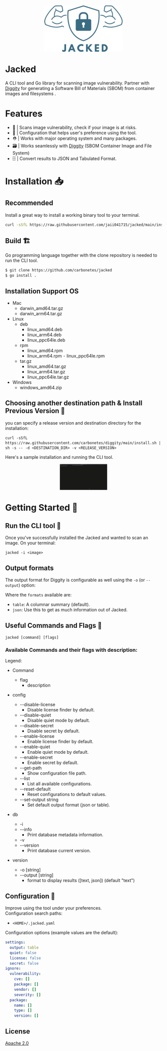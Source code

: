 
<p align="center">
<img src="material/jacked-orig.svg" style="display: block; margin-left: auto; margin-right: auto; width: 50%;">
</p>

# Jacked

A CLI tool and Go library for scanning image vulnerability. Partner with [Diggity](https://github.com/carbonetes/diggity) for generating a Software Bill of Materials (SBOM) from container images and filesystems .

# Features
- 🐞 | Scans image vulnerability, check if your image is at risks.
- 🔧 | Configuration that helps user's preference using the tool.
- ⛑ | Works with major operating system and many packages.
- 🗃 | Works seamlessly with [Diggity](https://github.com/carbonetes/diggity) (SBOM Container Image and File System)
- 🗄 | Convert results to JSON and Tabulated Format.


# Installation 📥
## Recommended

Install a great way to install a working binary tool to your terminal. 
```bash
curl -sSfL https://raw.githubusercontent.com/jaii041715/jacked/main/install.sh | sh -s -- -d /usr/local/bin
```
## Build 🏗

Go programming language together with the clone repository is needed to run the CLI tool.
```bash
$ git clone https://github.com/carbonetes/jacked
$ go install .
```

## Installation Support OS
- Mac
  - darwin_amd64.tar.gz
  - darwin_arm64.tar.gz
- Linux
  - deb
    - linux_amd64.deb
    - linux_arm64.deb
    - linux_ppc64le.deb
  - rpm
    - linux_amd64.rpm
    - linux_arm64.rpm
	  ⁃ linux_ppc64le.rpm 
  - tar.gz
    - linux_amd64.tar.gz
    - linux_arm64.tar.gz
    -	linux_ppc64le.tar.gz
- Windows
  - windows_amd64.zip


## Choosing another destination path & Install Previous Version 🎲
you can specify a release version and destination directory for the installation:

```
curl -sSfL https://raw.githubusercontent.com/carbonetes/diggity/main/install.sh | sh -s -- -d <DESTINATION_DIR> -v <RELEASE_VERSION>
```

<summary>Here's a sample installation and running the CLI tool.</summary>
<p align="center">
<img src="material/download.gif" style="display: block; margin-left: auto; margin-right: auto; width: 30%;">
</p>

# Getting Started 🚀  

## Run the CLI tool 🏁
Once you've successfully installed the Jacked and wanted to scan an image. On your terminal:
```
jacked -i <image>
```

## Output formats

The output format for Diggity is configurable as well using the
`-o` (or `--output`) option:

Where the `formats` available are:
- `table`: A columnar summary (default).
- `json`: Use this to get as much information out of Jacked.
## Useful Commands and Flags 🚩
```
jacked [command] [flags]
```
### Available Commands and their flags with description:
Legend:
- Command
  - flag
    - description

- config
  - --disable-license
    - Disable license finder by default.
  - --disable-quiet
    - Disable quiet mode by default.
  - --disable-secret
    - Disable secret by default.
  - --enable-license
    - Enable license finder by default.
  - --enable-quiet
    - Enable quiet mode by default.
  - --enable-secret
    - Enable secret by default.
  - --get-path
    - Show configuration file path.
  - --list
    - List all available configurations.
  - --reset-default
    - Reset configurations to default values.
  - --set-output string
    - Set default output format (json or table).
- db
  - -i
  - --info
    - Print database metadata information.
  - -v
  - --version
    - Print database current version.
- version
  - -o [string]
  - --output [string]
    - format to display results ([text, json]) (default "text")

## Configuration 🚧
Improve using the tool under your preferences.
<br>
Configuration search paths:
- `<HOME>/.jacked.yaml`

Configuration options (example values are the default):

```yaml
settings:
  output: table
  quiet: false
  license: false
  secret: false
ignore:
  vulnerability:
    cve: []
    package: []
    vendor: []
    severity: []
  package:
    name: []
    type: []
    version: []
```

## License

[Apache 2.0](https://choosealicense.com/licenses/mit/)
